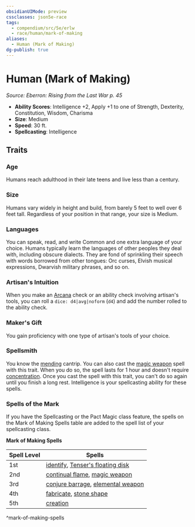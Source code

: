```yaml
---
obsidianUIMode: preview
cssclasses: json5e-race
tags:
  - compendium/src/5e/erlw
  - race/human/mark-of-making
aliases:
  - Human (Mark of Making)
dg-publish: true
---
```

# Human (Mark of Making)
*Source: Eberron: Rising from the Last War p. 45*  

- **Ability Scores**: Intelligence +2, Apply +1 to one of Strength, Dexterity, Constitution, Wisdom, Charisma
- **Size**: Medium
- **Speed**: 30 ft.
- **Spellcasting**: Intelligence

## Traits

### Age

Humans reach adulthood in their late teens and live less than a century.

### Size

Humans vary widely in height and build, from barely 5 feet to well over 6 feet tall. Regardless of your position in that range, your size is Medium.

### Languages

You can speak, read, and write Common and one extra language of your choice. Humans typically learn the languages of other peoples they deal with, including obscure dialects. They are fond of sprinkling their speech with words borrowed from other tongues: Orc curses, Elvish musical expressions, Dwarvish military phrases, and so on.

### Artisan's Intuition

When you make an [Arcana](/3-Mechanics/CLI/rules/skills.md#Arcana) check or an ability check involving artisan's tools, you can roll a `dice: d4|avg|noform` (`d4`) and add the number rolled to the ability check.

### Maker's Gift

You gain proficiency with one type of artisan's tools of your choice.

### Spellsmith

You know the [mending](/Admin/CLI/spells/mending.md) cantrip. You can also cast the [magic weapon](/Admin/CLI/spells/magic-weapon.md) spell with this trait. When you do so, the spell lasts for 1 hour and doesn't require [concentration](/3-Mechanics/CLI/rules/conditions.md#concentration). Once you cast the spell with this trait, you can't do so again until you finish a long rest. Intelligence is your spellcasting ability for these spells.

### Spells of the Mark

If you have the Spellcasting or the Pact Magic class feature, the spells on the Mark of Making Spells table are added to the spell list of your spellcasting class.

**Mark of Making Spells**

| Spell Level | Spells |
|-------------|--------|
| 1st | [identify](/Admin/CLI/spells/identify.md), [Tenser's floating disk](/Admin/CLI/spells/tensers-floating-disk.md) |
| 2nd | [continual flame](/Admin/CLI/spells/continual-flame.md), [magic weapon](/Admin/CLI/spells/magic-weapon.md) |
| 3rd | [conjure barrage](/Admin/CLI/spells/conjure-barrage.md), [elemental weapon](/Admin/CLI/spells/elemental-weapon.md) |
| 4th | [fabricate](/Admin/CLI/spells/fabricate.md), [stone shape](/Admin/CLI/spells/stone-shape.md) |
| 5th | [creation](/Admin/CLI/spells/creation.md) |
^mark-of-making-spells